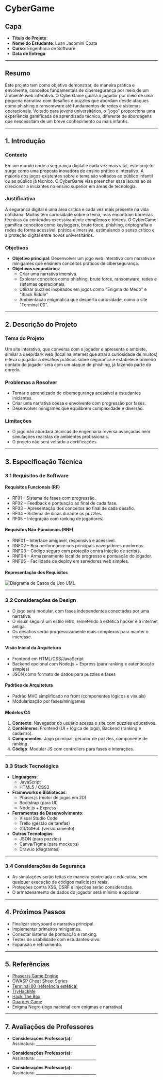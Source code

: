 # CyberGame

## Capa

- **Título do Projeto**:   
- **Nome do Estudante**: Luan Jacomini Costa  
- **Curso**: Engenharia de Software  
- **Data de Entrega**: 

---

## Resumo

Este projeto tem como objetivo demonstrar, de maneira prática e envolvente, conceitos fundamentais de cibersegurança por meio de um ambiente web interativo. O CyberGame guiará o jogador por meio de uma pequena narrativa com desafios e puzzles que abordam desde ataques como phishing e ransomware até fundamentos de redes e sistemas operacionais. Voltado para jovens universitários, o "jogo" proporciona uma experiência gamificada de aprendizado técnico, diferente de abordagens que nescessitam de um breve conhecimento ou mais infantis.

---

## 1. Introdução

### Contexto

Em um mundo onde a segurança digital é cada vez mais vital, este projeto surge como uma proposta inovadora de ensino prático e interativo. A maioria dos jogos existentes sobre o tema são voltados ao público infantil ou ao público já técnico. O CyberGame visa preencher essa lacuna ao se direcionar a iniciantes no ensino superior em áreas de tecnologia.

### Justificativa

A segurança digital é uma área crítica e cada vez mais presente na vida cotidiana. Muitos têm curiosidade sobre o tema, mas encontram barreiras técnicas ou conteúdos excessivamente complexos e tóricos. O CyberGame gamifica conceitos como keyloggers, brute force, phishing, criptografia e redes de forma acessível, prática e imersiva, estimulando o senso crítico e a proteção digital entre novos universitários.

### Objetivos

- **Objetivo principal**: Desenvolver um jogo web interativo com narrativa e minigames que ensinem conceitos práticos de cibersegurança.
- **Objetivos secundários**:
  - Criar uma narrativa imersiva.
  - Explorar conceitos como phishing, brute force, ransomware, redes e sistemas operacionais.
  - Utilizar puzzles inspirados em jogos como "Enigma do Medo" e "Black Riddle"
  - Ambientação enigmática que desperta curiosidade, como o site "Terminal 00".

---

## 2. Descrição do Projeto

### Tema do Projeto

Um site interativo, que conversa com o jogador e apresenta o ambiete, similar a deep/dark web (local na internet que atrai a curiosidade de muitos) e leva o jogador a desafios práticos sobre segurança e estabelece primeiro contato do jogador será com um ataque de phishing, já fazendo parte do enredo.

### Problemas a Resolver

- Tornar o aprendizado de cibersegurança acessível a estudantes iniciantes.
- Criar uma narrativa coesa e envolvente com progressão por fases.
- Desenvolver minigames que equilibrem complexidade e diversão.

### Limitações

- O jogo não abordará técnicas de engenharia reversa avançadas nem simulações realistas de ambientes profissionais.
- O projeto não será voltado a certificações.

---

## 3. Especificação Técnica

### 3.1 Requisitos de Software

#### Requisitos Funcionais (RF)

- RF01 – Sistema de fases com progressão.
- RF02 – Feedback e pontuação ao final de cada fase.
- RF03 – Apresentação dos conceitos ao final de cada desafio.
- RF04 – Sistema de dicas durante os puzzles.
- RF05 – Integração com ranking de jogadores.

#### Requisitos Não-Funcionais (RNF)

- RNF01 – Interface amigável, responsiva e acessível.
- RNF02 – Boa performance nos principais navegadores modernos.
- RNF03 – Código seguro com proteção contra injeção de scripts.
- RNF04 – Armazenamento local de progresso e pontuação do jogador.
- RNF05 – Facilidade de deploy em servidores web simples.

#### Representação dos Requisitos

![Diagrama de Casos de Uso UML](diagrama-casos-de-uso.png) <!-- Substitua pelo seu arquivo de imagem UML -->

---

### 3.2 Considerações de Design

- O jogo será modular, com fases independentes conectadas por uma narrativa.
- O visual seguirá um estilo retrô, remetendo à estética hacker e à internet antiga.
- Os desafios serão progressivamente mais complexos para manter o interesse.

#### Visão Inicial da Arquitetura

- Frontend em HTML/CSS/JavaScript
- Backend opcional com Node.js + Express (para ranking e autenticação simples)
- JSON como formato de dados para puzzles e fases

#### Padrões de Arquitetura

- Padrão MVC simplificado no front (componentes lógicos e visuais)
- Modularização por fases/minigames

#### Modelos C4

1. **Contexto**: Navegador do usuário acessa o site com puzzles educativos.
2. **Contêineres**: Frontend (UI + lógica de jogo), Backend (ranking e cadastro).
3. **Componentes**: Jogo principal, gerador de puzzles, componente de ranking.
4. **Código**: Modular JS com controllers para fases e interações.

---

### 3.3 Stack Tecnológica

- **Linguagens**:
  - JavaScript
  - HTML5 / CSS3
- **Frameworks e Bibliotecas**:
  - Phaser.js (motor de jogos em 2D)
  - Bootstrap (para UI)
  - Node.js + Express
- **Ferramentas de Desenvolvimento**:
  - Visual Studio Code
  - Trello (gestão de tarefas)
  - Git/GitHub (versionamento)
- **Outras Tecnologias**:
  - JSON (para puzzles)
  - Canva/Figma (para mockups)
  - Draw.io (diagramas)

---

### 3.4 Considerações de Segurança

- As simulações serão feitas de maneira controlada e educativa, sem qualquer execução de códigos maliciosos reais.
- Proteções contra XSS, CSRF e injeções serão consideradas.
- O armazenamento de dados do jogador será mínimo e opcional.

---

## 4. Próximos Passos

- Finalizar storyboard e narrativa principal.
- Implementar primeiros minigames.
- Conectar sistema de pontuação e ranking.
- Testes de usabilidade com estudantes-alvo.
- Expansão e refinamento.

---

## 5. Referências

- [Phaser.js Game Engine](https://phaser.io/)
- [OWASP Cheat Sheet Series](https://cheatsheetseries.owasp.org/)
- [Terminal 00 (referência estética)](https://terminal00.neocities.org/)
- [TryHackMe](https://tryhackme.com/)
- [Hack The Box](https://www.hackthebox.com/)
- [Guardey Game](https://guardey.io/)
- Enigma Negro (jogo nacional com enigmas e narrativa)

---



## 7. Avaliações de Professores

- **Considerações Professor(a):**  
  Assinatura: _______________________________

- **Considerações Professor(a):**  
  Assinatura: _______________________________

- **Considerações Professor(a):**  
  Assinatura: _______________________________
